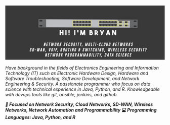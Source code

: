 ![Cover Github](https://raw.githubusercontent.com/brianxfury/brianxfury/master/COVER.png)
<p><i>Have background in the fields of Electronics Engineering and Information Technology (IT) such as Electronic Hardware Design, Hardware and Software Troubleshooting, Software Development, and Network Engineering & Security. A passionate programmer who focus on data science with technical experience in Java, Python, and R. Knowledgeable with devops tools like git, ansible, jenkins, and github.</i></p>
<p><b><i>
🚩 Focused on Network Security, Cloud Networks, SD-WAN, Wireless Networks, Network Automation and Programmability 💻 Programming Languages: Java, Python, and R
 </p></b></i>
 
